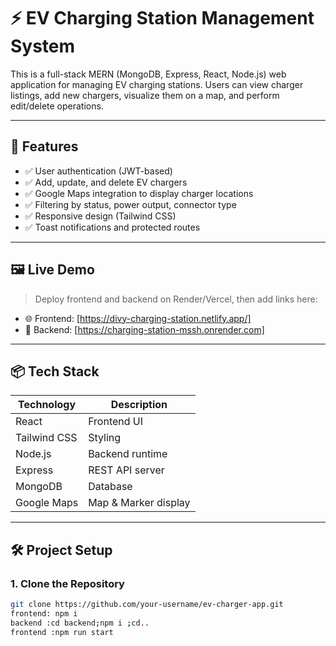 # ⚡ EV Charging Station Management System

This is a full-stack MERN (MongoDB, Express, React, Node.js) web application for managing EV charging stations. Users can view charger listings, add new chargers, visualize them on a map, and perform edit/delete operations.

---

## 🚀 Features

- ✅ User authentication (JWT-based)
- ✅ Add, update, and delete EV chargers
- ✅ Google Maps integration to display charger locations
- ✅ Filtering by status, power output, connector type
- ✅ Responsive design (Tailwind CSS)
- ✅ Toast notifications and protected routes

---

## 🖼️ Live Demo

> Deploy frontend and backend on Render/Vercel, then add links here:

- 🌐 Frontend: [https://divy-charging-station.netlify.app/]
- 🔌 Backend: [https://charging-station-mssh.onrender.com]

---

## 📦 Tech Stack

| Technology   | Description            |
|--------------|------------------------|
| React        | Frontend UI            |
| Tailwind CSS | Styling                |
| Node.js      | Backend runtime        |
| Express      | REST API server        |
| MongoDB      | Database               |
| Google Maps  | Map & Marker display   |

---

## 🛠️ Project Setup

### 1. Clone the Repository

```bash
git clone https://github.com/your-username/ev-charger-app.git
frontend: npm i 
backend :cd backend;npm i ;cd..
frontend :npm run start
